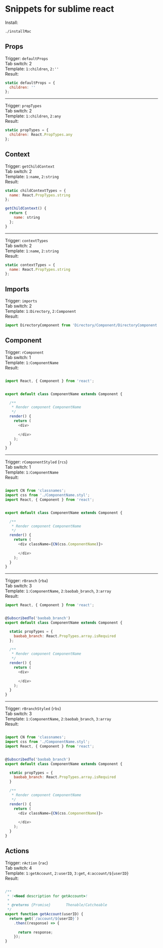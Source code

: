 # Snippets for sublime react

Install:

```bash
./installMac
```


## Props

Trigger: `defaultProps`<br/>
Tab switch: 2<br/>
Template: `1:children`, `2:''`<br/>
Result:<br/>

```js
static defaultProps = {
  children: ''
};
```

---

Trigger: `propTypes`<br/>
Tab switch: 2<br/>
Template: `1:children`, `2:any`<br/>
Result:<br/>

```js
static propTypes = {
  children: React.PropTypes.any
};
```

## Context

Trigger: `getChildContext`<br/>
Tab switch: 2<br/>
Template: `1:name`, `2:string`<br/>
Result:<br/>

```js
static childContextTypes = {
  name: React.PropTypes.string
};

getChildContext() {
  return {
    name: string
  };
}
```

---

Trigger: `contextTypes`<br/>
Tab switch: 2<br/>
Template: `1:name`, `2:string`<br/>
Result:<br/>

```js
static contextTypes = {
  name: React.PropTypes.string
};
```

## Imports

Trigger: `imports`<br/>
Tab switch: 2<br/>
Template: `1:Directory`, `2:Component`<br/>
Result:<br/>

```js
import DirectoryComponent from 'Directory/Component/DirectoryComponent';
```

## Component

Trigger: `rComponent`<br/>
Tab switch: 1<br/>
Template: `1:ComponentName`<br/>
Result: <br/>

```js

import React, { Component } from 'react';


export default class ComponentName extends Component {

  /**
   * Render component ComponentName
   */
  render() {
    return (
      <div>
        
      </div>
    );
  }
}

```

---

Trigger: `rComponentStyled` (`rcs`)<br/>
Tab switch: 1<br/>
Template: `1:ComponentName`<br/>
Result:<br/>

```js

import CN from 'classnames';
import css from './ComponentName.styl';
import React, { Component } from 'react';


export default class ComponentName extends Component {

  /**
   * Render component ComponentName
   */
  render() {
    return (
      <div className={CN(css.ComponentName)}>
        
      </div>
    );
  }
}

```

---

Trigger: `rBranch` (`rba`)<br/>
Tab switch: 3<br/>
Template: `1:ComponentName`, `2:baobab_branch`, `3:array`<br/>
Result:<br/>

```js
import React, { Component } from 'react';


@SubscribedTo('baobab_branch')
export default class ComponentName extends Component {

  static propTypes = {
    baobab_branch: React.PropTypes.array.isRequired
  };

  /**
   * Render component ComponentName
   */
  render() {
    return (
      <div>
        
      </div>
    );
  }
}

```

---

Trigger: `rBranchStyled` (`rbs`)<br/>
Tab switch: 3<br/>
Template: `1:ComponentName`, `2:baobab_branch`, `3:array`<br/>
Result:<br/>

```js

import CN from 'classnames';
import css from './ComponentName.styl';
import React, { Component } from 'react';


@SubscribedTo('baobab_branch')
export default class ComponentName extends Component {

  static propTypes = {
    baobab_branch: React.PropTypes.array.isRequired
  }

  /**
   * Render component ComponentName
   */
  render() {
    return (
      <div className={CN(css.ComponentName)}>
        
      </div>
    );
  }
}

```

## Actions

Trigger: `rAction` (`rac`)<br/>
Tab switch: 4<br/>
Template: `1:getAccount`, `2:userID`, `3:get`, `4:account/${userID}`<br/>
Result:<br/>

```js

/**
 * !<Need description for getAccount>!
 *
 * @returns {Promise}       Thenable/Catcheable
 */
export function getAccount(userID) {
  return get(`/account/${userID}`)
    .then((response) => {
      
      return response;
    });
}

```
